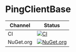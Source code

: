 # PingClientBase

Channel | Status
-|-
CI | [![CI](https://github.com/TCPingInfoView/PingClientBase/workflows/CI/badge.svg)](https://github.com/TCPingInfoView/PingClientBase/actions)
NuGet.org | [![NuGet.org](https://img.shields.io/nuget/v/TCPingInfoView.PingClientBase.svg)](https://www.nuget.org/packages/TCPingInfoView.PingClientBase/)
